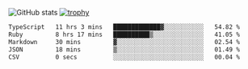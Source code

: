 ![GitHub stats](https://github-readme-stats.vercel.app/api?username=ksk001100&show_icons=true&theme=tokyonight)
[![trophy](https://github-profile-trophy.vercel.app/?username=ksk001100&theme=onedark)](https://github.com/ryo-ma/github-profile-trophy)

<!--START_SECTION:waka-->

```txt
TypeScript   11 hrs 3 mins   █████████████▓░░░░░░░░░░░   54.82 %
Ruby         8 hrs 17 mins   ██████████▒░░░░░░░░░░░░░░   41.05 %
Markdown     30 mins         ▓░░░░░░░░░░░░░░░░░░░░░░░░   02.54 %
JSON         18 mins         ▒░░░░░░░░░░░░░░░░░░░░░░░░   01.49 %
CSV          0 secs          ░░░░░░░░░░░░░░░░░░░░░░░░░   00.04 %
```

<!--END_SECTION:waka-->
